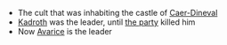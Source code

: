 - The cult that was inhabiting the castle of [Caer-Dineval](#caer-dineval)
- [Kadroth](/pages/kadroth) was the leader, until [the party](/pages/party) killed him
- Now [Avarice](/pages/avarice) is the leader

